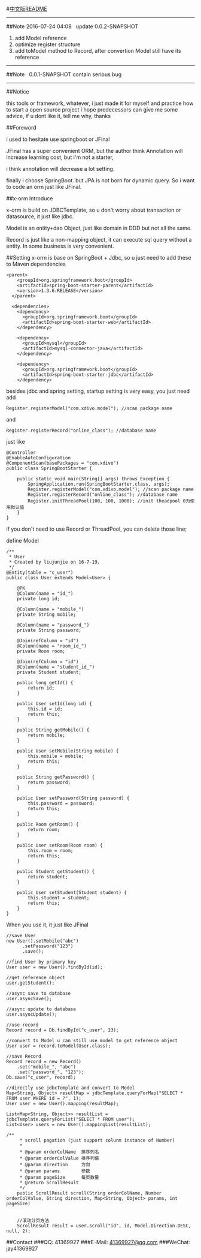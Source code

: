 #<a href="README-zhCN.md">中文版README</a>
<hr/>
##Note 2016-07-24 04:08 &nbsp; update 0.0.2-SNAPSHOT

1. add Model reference
2. optimize register structure
3. add toModel method to Record, after convertion Model still have its reference


<hr/>
##Note &nbsp; 0.0.1-SNAPSHOT
contain serious bug
<hr/>

##Notice

this tools or framework, whatever, i just made it for myself and practice how to start a open source project
i hope predecessors can give me some advice, if u dont like it, tell me why, thanks 

##Foreword

i used to hesitate use springboot or JFinal

JFinal has a super convenient ORM, but the author think Annotation will increase learning cost, but i'm not a starter, 

i think annotation will decrease a lot setting.

finally i choose SpringBoot. but JPA is not born for dynamic query. So i want to code an orm just like JFinal.

##x-orm Introduce

x-orm is build on JDBCTemplate, so u don't worry about transaction or datasource, it just like jdbc.

Model is an entity+dao Object, just like domain in DDD but not all the same.

Record is just like a non-mapping object, it can execute sql query without a entity. In some business is very convenient.

##Setting
x-orm is base on SpringBoot + Jdbc, so u just need to add these to Maven dependencies
```
<parent>
    <groupId>org.springframework.boot</groupId>
    <artifactId>spring-boot-starter-parent</artifactId>
    <version>1.3.6.RELEASE</version>
  </parent>

  <dependencies>
    <dependency>
      <groupId>org.springframework.boot</groupId>
      <artifactId>spring-boot-starter-web</artifactId>
    </dependency>

    <dependency>
      <groupId>mysql</groupId>
      <artifactId>mysql-connector-java</artifactId>
    </dependency>

    <dependency>
      <groupId>org.springframework.boot</groupId>
      <artifactId>spring-boot-starter-jdbc</artifactId>
    </dependency>
```



besides jdbc and spring setting, startup setting is very easy, you just need add 
```
Register.registerModel("com.xdivo.model"); //scan package name
```
and 
```
Register.registerRecord("online_class"); //database name
```
just like
```
@Controller
@EnableAutoConfiguration
@ComponentScan(basePackages = "com.xdivo")
public class SpringBootStarter {

    public static void main(String[] args) throws Exception {
        SpringApplication.run(SpringBootStarter.class, args);
        Register.registerModel("com.xdivo.model"); //scan package name
        Register.registerRecord("online_class"); //database name
        Register.initThreadPool(100, 100, 1000); //init theadpool 0为使用默认值
    }
}

```

if you don't need to use Record or ThreadPool, you can delete those line;

define Model
```
/**
 * User
 * Created by liujunjie on 16-7-19.
 */
@Entity(table = "c_user")
public class User extends Model<User> {

    @PK
    @Column(name = "id_")
    private long id;

    @Column(name = "mobile_")
    private String mobile;

    @Column(name = "password_")
    private String password;

    @Join(refColumn = "id")
    @Column(name = "room_id_")
    private Room room;

    @Join(refColumn = "id")
    @Column(name = "student_id_")
    private Student student;

    public long getId() {
        return id;
    }

    public User setId(long id) {
        this.id = id;
        return this;
    }

    public String getMobile() {
        return mobile;
    }

    public User setMobile(String mobile) {
        this.mobile = mobile;
        return this;
    }

    public String getPassword() {
        return password;
    }

    public User setPassword(String password) {
        this.password = password;
        return this;
    }

    public Room getRoom() {
        return room;
    }

    public User setRoom(Room room) {
        this.room = room;
        return this;
    }

    public Student getStudent() {
        return student;
    }

    public User setStudent(Student student) {
        this.student = student;
        return this;
    }
}
```

When you use it, it just like JFinal
```
//save User
new User().setMobile("abc")
      .setPassword("123")
      .save();

//find User by primary key
User user = new User().findById(id);

//get reference object
user.getStudent();

//async save to database
user.asyncSave();

//async update to database
user.asyncUpdate();
```

```
//use record
Record record = Db.findById("c_user", 23);

//convert to Model u can still use model to get reference object
User user = record.toModel(User.class);

//save Record
Record record = new Record()
    .set("mobile_", "abc")
    .set("password_", "123");
Db.save("c_user", record);
```

```
//directly use jdbcTemplate and convert to Model
Map<String, Object> resultMap = jdbcTemplate.queryForMap("SELECT * FROM user WHERE id = ?", 1);
User user = new User().mapping(resultMap);

List<Map<String, Object>> resultList = jdbcTemplate.queryForList("SELECT * FROM user");
List<User> users = new User().mappingList(resultList);

```

```
/**
     * scroll pagation (just support colunm instance of Number)
     *
     * @param orderColName  排序列名
     * @param orderColValue 排序列值
     * @param direction     方向
     * @param params        参数
     * @param pageSize      每页数量
     * @return ScrollResult
     */
    public ScrollResult scroll(String orderColName, Number orderColValue, String direction, Map<String, Object> params, int pageSize)


    //滚动分页方法
    ScrollResult result = user.scroll("id", id, Model.Direction.DESC, null, 2);

```



##Contact
###QQ: 41369927
###E-Mail: 41369927@qq.com
###WeChat: jay41369927
